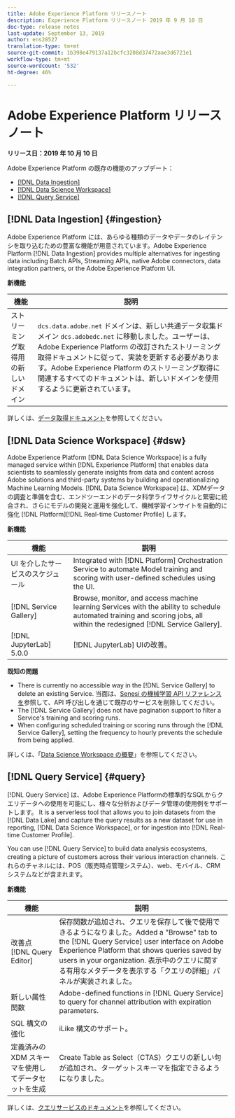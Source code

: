 ```yaml
---
title: Adobe Experience Platform リリースノート
description: Experience Platform リリースノート 2019 年 9 月 10 日
doc-type: release notes
last-update: September 13, 2019
author: ens28527
translation-type: tm+mt
source-git-commit: 1b398e479137a12bcfc3208d37472aae3d6721e1
workflow-type: tm+mt
source-wordcount: '532'
ht-degree: 46%

---
```



# Adobe Experience Platform リリースノート

**リリース日：2019 年 10 月 10 日**

Adobe Experience Platform の既存の機能のアップデート：

* [[!DNL Data Ingestion]](#ingestion)
* [[!DNL Data Science Workspace]](#dsw)
* [[!DNL Query Service]](#query)

## [!DNL Data Ingestion] {#ingestion}

Adobe Experience Platform には、あらゆる種類のデータやデータのレイテンシを取り込むための豊富な機能が用意されています。Adobe Experience Platform [!DNL Data Ingestion] provides multiple alternatives for ingesting data including Batch APIs, Streaming APIs, native Adobe connectors, data integration partners, or the Adobe Experience Platform UI.

**新機能**

| 機能 | 説明 |
| ----------- | ---------- |
| ストリーミング取得用の新しいドメイン | `dcs.data.adobe.net` ドメインは、新しい共通データ収集ドメイン `dcs.adobedc.net` に移動しました。ユーザーは、Adobe Experience Platform の改訂されたストリーミング取得ドキュメントに従って、実装を更新する必要があります。Adobe Experience Platform のストリーミング取得に関連するすべてのドキュメントは、新しいドメインを使用するように更新されています。 |

詳しくは、[データ取得ドキュメント](../../ingestion/home.md)を参照してください。

## [!DNL Data Science Workspace] {#dsw}

Adobe Experience Platform [!DNL Data Science Workspace] is a fully managed service within [!DNL Experience Platform] that enables data scientists to seamlessly generate insights from data and content across Adobe solutions and third-party systems by building and operationalizing Machine Learning Models. [!DNL Data Science Workspace] は、XDMデータの調査と準備を含む、エンドツーエンドのデータ科学ライフサイクルと緊密に統合され、さらにモデルの開発と運用を強化して、機械学習インサイトを自動的に強化 [!DNL Platform][!DNL Real-time Customer Profile] します。

**新機能**

| 機能 | 説明 |
| -----------| ---------- |
| UI を介したサービスのスケジュール | Integrated with [!DNL Platform] Orchestration Service to automate Model training and scoring with user-defined schedules using the UI. |
| [!DNL Service Gallery] | Browse, monitor, and access machine learning Services with the ability to schedule automated training and scoring jobs, all within the redesigned [!DNL Service Gallery]. |
| [!DNL JupyterLab] 5.0.0 | [!DNL JupyterLab] UIの改善。 |

**既知の問題**

* There is currently no accessible way in the [!DNL Service Gallery] to delete an existing Service. 当面は、[Senesi の機械学習 API リファレンスを](https://www.adobe.io/apis/experienceplatform/home/api-reference.html#!acpdr/swagger-specs/sensei-ml-api.yaml)参照して、API 呼び出しを通じて既存のサービスを削除してください。
* The [!DNL Service Gallery] does not have pagination support to filter a Service&#39;s training and scoring runs.
* When configuring scheduled training or scoring runs through the [!DNL Service Gallery], setting the frequency to hourly prevents the schedule from being applied.

詳しくは、「[Data Science Workspace の概要](../../data-science-workspace/home.md)」を参照してください。

## [!DNL Query Service] {#query}

[!DNL Query Service] は、Adobe Experience Platformの標準的なSQLからクエリデータへの使用を可能にし、様々な分析およびデータ管理の使用例をサポートします。 It is a serverless tool that allows you to join datasets from the [!DNL Data Lake] and capture the query results as a new dataset for use in reporting, [!DNL Data Science Workspace], or for ingestion into [!DNL Real-time Customer Profile].

You can use [!DNL Query Service] to build data analysis ecosystems, creating a picture of customers across their various interaction channels. これらのチャネルには、POS（販売時点管理システム）、web、モバイル、CRM システムなどが含まれます。

**新機能**

| 機能 | 説明 |
| -----------| ---------- |
| 改善点 [!DNL Query Editor] | 保存関数が追加され、クエリを保存して後で使用できるようになりました。Added a &quot;Browse&quot; tab to the [!DNL Query Service] user interface on Adobe Experience Platform that shows queries saved by users in your organization. 表示中のクエリに関する有用なメタデータを表示する「クエリの詳細」パネルが実装されました。 |
| 新しい属性関数 | Adobe-defined functions in [!DNL Query Service] to query for channel attribution with expiration parameters. |
| SQL 構文の強化 | iLike 構文のサポート。 |
| 定義済みの XDM スキーマを使用してデータセットを生成 | Create Table as Select（CTAS）クエリの新しい句が追加され、ターゲットスキーマを指定できるようになりました。 |

詳しくは、[クエリサービスのドキュメント](../../query-service/home.md)を参照してください。